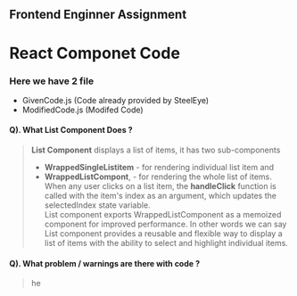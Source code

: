 ## Frontend Enginner Assignment 

# React Componet Code

### Here we have 2 file 
- GivenCode.js (Code already provided by SteelEye)
- ModifiedCode.js (Modifed Code)

#### Q). What List Component Does ?

> **List Component** displays a list of items, it has two sub-components 
> - **WrappedSingleListitem** - for rendering individual list item and 
> - **WrappedListCompont**, - for rendering the whole list of items. <br>
> When any user clicks on a list item, the **handleClick** function is called with the item's index as an argument, which updates the selectedIndex state variable.<br>
> List component exports WrappedListComponent as a memoized component for improved performance.
> In other words we can say List component provides a reusable and flexible way to display a list of items with the ability to select and highlight individual items.

#### Q). What problem / warnings are there with code ?

>he